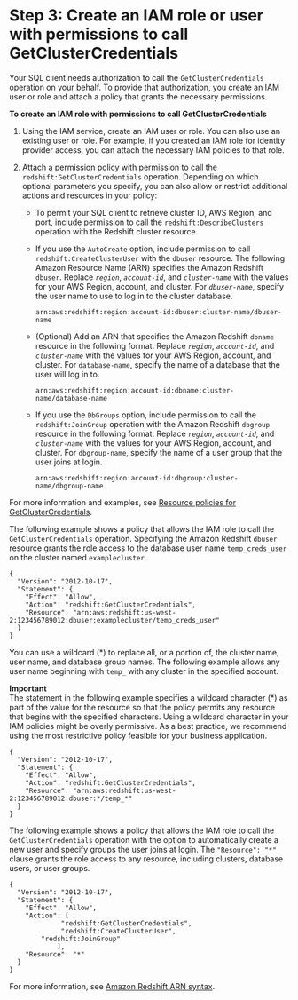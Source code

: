 # Step 3: Create an IAM role or user with permissions to call GetClusterCredentials<a name="generating-iam-credentials-role-permissions"></a>

Your SQL client needs authorization to call the `GetClusterCredentials` operation on your behalf\. To provide that authorization, you create an IAM user or role and attach a policy that grants the necessary permissions\.

**To create an IAM role with permissions to call GetClusterCredentials**

1. Using the IAM service, create an IAM user or role\. You can also use an existing user or role\. For example, if you created an IAM role for identity provider access, you can attach the necessary IAM policies to that role\. 

1. Attach a permission policy with permission to call the `redshift:GetClusterCredentials` operation\. Depending on which optional parameters you specify, you can also allow or restrict additional actions and resources in your policy:
   + To permit your SQL client to retrieve cluster ID, AWS Region, and port, include permission to call the `redshift:DescribeClusters` operation with the Redshift cluster resource\. 
   + If you use the `AutoCreate` option, include permission to call `redshift:CreateClusterUser` with the `dbuser` resource\. The following Amazon Resource Name \(ARN\) specifies the Amazon Redshift `dbuser`\. Replace *`region`*, *`account-id`*, and *`cluster-name`* with the values for your AWS Region, account, and cluster\. For *`dbuser-name`*, specify the user name to use to log in to the cluster database\. 

     ```
     arn:aws:redshift:region:account-id:dbuser:cluster-name/dbuser-name
     ```
   + \(Optional\) Add an ARN that specifies the Amazon Redshift `dbname` resource in the following format\. Replace *`region`*, *`account-id`*, and *`cluster-name`* with the values for your AWS Region, account, and cluster\. For `database-name`, specify the name of a database that the user will log in to\. 

     ```
     arn:aws:redshift:region:account-id:dbname:cluster-name/database-name
     ```
   + If you use the `DbGroups` option, include permission to call the `redshift:JoinGroup` operation with the Amazon Redshift `dbgroup` resource in the following format\. Replace *`region`*, *`account-id`*, and *`cluster-name`* with the values for your AWS Region, account, and cluster\. For `dbgroup-name`, specify the name of a user group that the user joins at login\.

     ```
     arn:aws:redshift:region:account-id:dbgroup:cluster-name/dbgroup-name
     ```

For more information and examples, see [Resource policies for GetClusterCredentials](redshift-iam-access-control-identity-based.md#redshift-policy-resources.getclustercredentials-resources)\.

The following example shows a policy that allows the IAM role to call the `GetClusterCredentials` operation\. Specifying the Amazon Redshift `dbuser` resource grants the role access to the database user name `temp_creds_user` on the cluster named `examplecluster`\.

```
{
  "Version": "2012-10-17",
  "Statement": {
    "Effect": "Allow",
    "Action": "redshift:GetClusterCredentials",
    "Resource": "arn:aws:redshift:us-west-2:123456789012:dbuser:examplecluster/temp_creds_user"
  }
}
```

You can use a wildcard \(\*\) to replace all, or a portion of, the cluster name, user name, and database group names\. The following example allows any user name beginning with `temp_` with any cluster in the specified account\.

**Important**  
The statement in the following example specifies a wildcard character \(\*\) as part of the value for the resource so that the policy permits any resource that begins with the specified characters\. Using a wildcard character in your IAM policies might be overly permissive\. As a best practice, we recommend using the most restrictive policy feasible for your business application\. 

```
{
  "Version": "2012-10-17",
  "Statement": {
    "Effect": "Allow",
    "Action": "redshift:GetClusterCredentials",
    "Resource": "arn:aws:redshift:us-west-2:123456789012:dbuser:*/temp_*"
  }
}
```

The following example shows a policy that allows the IAM role to call the `GetClusterCredentials` operation with the option to automatically create a new user and specify groups the user joins at login\. The `"Resource": "*" `clause grants the role access to any resource, including clusters, database users, or user groups\.

```
{
  "Version": "2012-10-17",
  "Statement": {
    "Effect": "Allow",
    "Action": [
             "redshift:GetClusterCredentials",
             "redshift:CreateClusterUser",
		"redshift:JoinGroup"
            ],
    "Resource": "*"
  }
}
```

For more information, see [Amazon Redshift ARN syntax](https://docs.aws.amazon.com/general/latest/gr/aws-arns-and-namespaces.html#arn-syntax-redshift)\.
